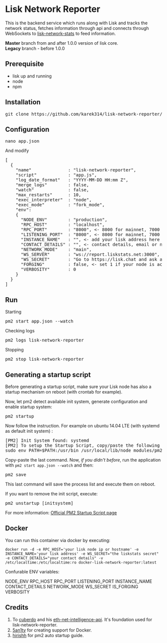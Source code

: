 Lisk Network Reporter
============
This is the backend service which runs along with Lisk and tracks the network status, fetches information through api and connects through WebSockets to [lisk-network-stats](https://github.com/karek314/lisk-network-stats) to feed information.

<b>Master</b> branch from and after 1.0.0 version of lisk core.<br>
<b>Legacy</b> branch - before 1.0.0<br>

## Prerequisite
* lisk up and running
* node
* npm

## Installation
<pre>git clone https://github.com/karek314/lisk-network-reporter/ && cd lisk-network-reporter && bash build.sh</pre>

## Configuration
<pre>nano app.json</pre>
And modify

<pre>
[
  {
    "name"              : "lisk-network-reporter",
    "script"            : "app.js",
    "log_date_format"   : "YYYY-MM-DD HH:mm Z",
    "merge_logs"        : false,
    "watch"             : false,
    "max_restarts"      : 10,
    "exec_interpreter"  : "node",
    "exec_mode"         : "fork_mode",
    "env":
    {
      "NODE_ENV"        : "production",
      "RPC_HOST"        : "localhost",
      "RPC_PORT"        : "8000", <- 8000 for mainnet, 7000 testnet
      "LISTENING_PORT"  : "8000", <- 8000 for mainnet, 7000 testnet
      "INSTANCE_NAME"   : "", <- add your lisk address here or a custom name if you do voluntary work
      "CONTACT_DETAILS" : "", <- contact details, email or nick on lisk.chat to contact in case any failure
      "NETWORK_MODE"    : "main",
      "WS_SERVER"       : "ws://report.liskstats.net:3000",
      "WS_SECRET"       : "Go to https://lisk.chat and ask around",
      "FORGING"         : false, <- set 1 if your node is actively forging
      "VERBOSITY"       : 0
    }
  }
]
</pre>

## Run
Starting
<pre>
pm2 start app.json --watch
</pre>

Checking logs
<pre>
pm2 logs lisk-network-reporter
</pre>

Stopping
<pre>
pm2 stop lisk-network-reporter
</pre>

## Generating a startup script

Before generating a startup script, make sure your Lisk node has also a startup mechanism on reboot (with crontab for example).

Now, let pm2 detect available init system, generate configuration and enable startup system:

<pre>
pm2 startup
</pre>

Now follow the instruction. For example on ubuntu 14.04 LTE (with systemd as default init system) :

<pre>
[PM2] Init System found: systemd
[PM2] To setup the Startup Script, copy/paste the following command:
sudo env PATH=$PATH:/usr/bin /usr/local/lib/node_modules/pm2/bin/pm2 startup systemd -u [user] --hp /home/[user]
</pre>

Copy-paste the last command. Now, *if you didn't before*, run the application with ```pm2 start app.json --watch``` and then:
<pre>
pm2 save
</pre>

This last command will save the process list and execute them on reboot.

If you want to remove the init script, execute:
<pre>
pm2 unstartup [initsystem]
</pre>

For more information:  [Official PM2 Startup Script page](http://pm2.keymetrics.io/docs/usage/startup/#generating-a-startup-script)

## Docker
You can run this container via docker by executing:

```
docker run -d -e RPC_HOST='your lisk node ip or hostname' -e INSTANCE_NAME='your lisk address' -e WS_SECRET="the liskstats secret" -e CONTACT_DETAILS="your contact details" -v /etc/localtime:/etc/localtime:ro docker-lisk-network-reporter:latest
```

Confurable ENV variables:

NODE_ENV
RPC_HOST
RPC_PORT
LISTENING_PORT
INSTANCE_NAME
CONTACT_DETAILS
NETWORK_MODE
WS_SECRET
IS_FORGING
VERBOSITY


## Credits
1. To [cuberdo](https://github.com/cubedro/) and his [eth-net-intelligence-api](https://github.com/cubedro/eth-net-intelligence-api). It's foundation used for lisk-network-reporter.
2. [5an1ty](https://github.com/5an1ty/) for creating support for Docker.
3. [hirishh](https://github.com/hirishh) for pm2 auto startup guide.
